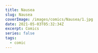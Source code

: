 ```yaml
---
title: Nausea
slug: Nausea
coverImage: /images/comics/Nausea/1.jpg
date: 2021-05-03T05:32:34Z
excerpt: Comics
series: false
tags:
  - comic
---
```

